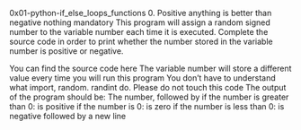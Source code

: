 0x01-python-if_else_loops_functions 
  0. Positive anything is better than negative nothing mandatory 
  This program will assign a random signed number to the variable number each time it is executed. Complete the source code in order to print whether the number stored in the variable number is positive or negative.

  You can find the source code here The variable number will store a different value every time you will run this program You don’t have to understand what import, random. randint do. Please do not touch this code The output of the program should be: The number, followed by if the number is greater than 0: is positive if the number is 0: is zero if the number is less than 0: is negative followed by a new line
